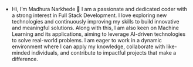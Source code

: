 - Hi, I’m Madhura Narkhede 👋
I am a passionate and dedicated coder with a strong interest in Full Stack Development. I love exploring new technologies and continuously improving my skills to build innovative and meaningful solutions. Along with this, I am also keen on Machine Learning and its applications, aiming to leverage AI-driven technologies to solve real-world problems. I am eager to work in a dynamic environment where I can apply my knowledge, collaborate with like-minded individuals, and contribute to impactful projects that make a difference.




<!---
Madhura79/Madhura79 is a ✨ special ✨ repository because its `README.md` (this file) appears on your GitHub profile.
You can click the Preview link to take a look at your changes.
--->
